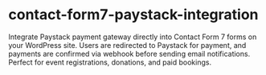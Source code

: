 # contact-form7-paystack-integration
Integrate Paystack payment gateway directly into Contact Form 7 forms on your WordPress site. Users are redirected to Paystack for payment, and payments are confirmed via webhook before sending email notifications. Perfect for event registrations, donations, and paid bookings.
